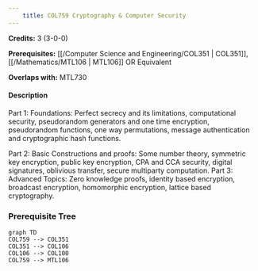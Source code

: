 ```yaml
---
    title: COL759 Cryptography & Computer Security
---
```

**Credits:** 3 (3-0-0)



**Prerequisites:** [[/Computer Science and Engineering/COL351 | COL351]], [[/Mathematics/MTL106 | MTL106]] OR Equivalent

**Overlaps with:** MTL730

#### Description 
Part 1: Foundations: Perfect secrecy and its limitations, computational security, pseudorandom generators and one time encryption, pseudorandom functions, one way permutations, message authentication and cryptographic hash functions.

Part 2: Basic Constructions and proofs: Some number theory, symmetric key encryption, public key encryption, CPA and CCA security, digital signatures, oblivious transfer, secure multiparty computation. Part 3: Advanced Topics: Zero knowledge proofs, identity based encryption, broadcast encryption, homomorphic encryption, lattice based cryptography.

### Prerequisite Tree

```mermaid
graph TD
COL759 --> COL351
COL351 --> COL106
COL106 --> COL100
COL759 --> MTL106
```